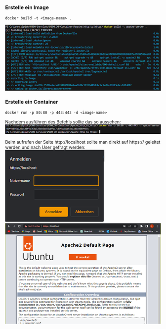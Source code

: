 ### **Erstelle ein Image**
```
docker build -t <image-name> .
```

![Architecktur Docker](Screenshots/Image.png)

### **Erstelle ein Container**
```
docker run -p 80:80 -p 443:443 -d <image-name>
```

Nachdem ausführen des Befehls sollte das so aussehen:
![Architecktur Docker](Screenshots/Container.png)

Beim aufrufen der Seite http://localhost sollte man direkt auf https:// geleitet werden und nach User gefragt werden:
![Architecktur Docker](Screenshots/User.png)
![Architecktur Docker](Screenshots/Ende.png)